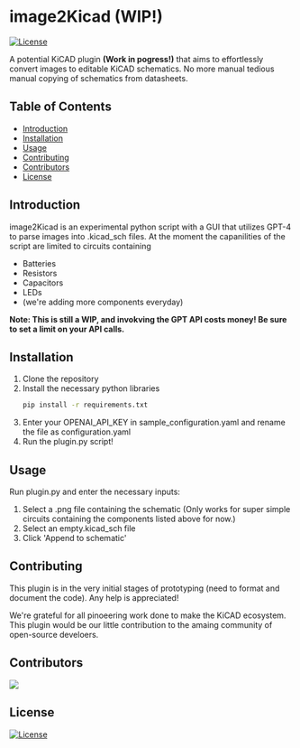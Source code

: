 # image2Kicad (WIP!)

[![License](https://img.shields.io/badge/license-GNU%20GPL-blue.svg)](https://github.com/monacrylic/image2KiCAD/blob/main/LICENSE)

A potential KiCAD plugin <b>(Work in pogress!)</b> that aims to effortlessly convert images to editable KiCAD schematics. No more manual tedious manual copying of schematics from datasheets.

## Table of Contents

- [Introduction](#introduction)
- [Installation](#installation)
- [Usage](#usage)
- [Contributing](#contributing)
- [Contributors](#contributors)
- [License](#license)

## Introduction

image2Kicad is an experimental python script with a GUI that utilizes GPT-4 to parse images into .kicad_sch files. 
At the moment the capanilities of the script are limited to circuits containing
- Batteries
- Resistors
- Capacitors
- LEDs
- (we're adding more components everyday)

<b> Note: This is still a WIP, and invokving the GPT API costs money! Be sure to set a limit on your API calls.</b>

## Installation

1. Clone the repository
2. Install the necessary python libraries
    ```bash
    pip install -r requirements.txt
    ```
3. Enter your OPENAI_API_KEY in sample_configuration.yaml and rename the file as configuration.yaml
4. Run the plugin.py script!

## Usage
Run plugin.py and enter the necessary inputs:
1. Select a .png file containing the schematic (Only works for super simple circuits containing the components listed above for now.)
2. Select an empty.kicad_sch file
3. Click 'Append to schematic'

## Contributing
This plugin is in the very initial stages of prototyping (need to format and document the code). Any help is appreciated!

We're grateful for all pinoeering work done to make the KiCAD ecosystem. This plugin would be our little contribution to the amaing community of open-source develoers.


## Contributors
<a href="https://github.com/monacrylic/image2Kicad/graphs/contributors">
  <img src="https://contrib.rocks/image?repo=monacrylic/image2Kicad" />
</a>

## License
[![License](https://img.shields.io/badge/license-GNU%20GPL-blue.svg)](https://github.com/monacrylic/image2KiCAD/blob/main/LICENSE)

